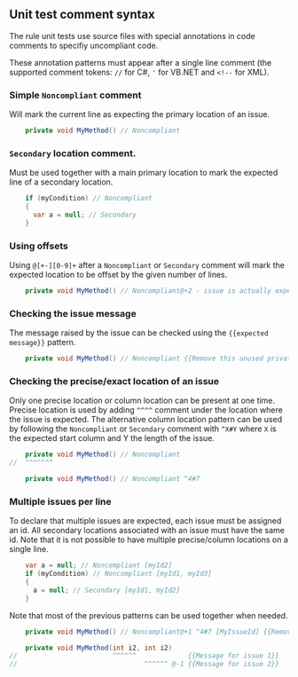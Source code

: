 ## Unit test comment syntax

The rule unit tests use source files with special annotations in code comments to specifiy uncompliant code.

These annotation patterns must appear after a single line comment (the supported comment tokens: `//` for C#, `'` for VB.NET and `<!--` for XML).

### Simple `Noncompliant` comment

Will mark the current line as expecting the primary location of an issue.

```cs
    private void MyMethod() // Noncompliant
```

### `Secondary` location comment.

Must be used together with a main primary location to mark the expected line of a secondary location.

```cs
    if (myCondition) // Noncompliant
    {
      var a = null; // Secondary
    }
```

### Using offsets

Using `@[+-][0-9]+` after a `Noncompliant` or `Secondary` comment will mark the expected location to be offset by the given number of lines.

```cs
    private void MyMethod() // Noncompliant@+2 - issue is actually expected 2 lines after this comment
```

### Checking the issue message

The message raised by the issue can be checked using the `{{expected message}}` pattern.

```cs
    private void MyMethod() // Noncompliant {{Remove this unused private method}}
```

### Checking the precise/exact location of an issue

Only one precise location or column location can be present at one time. Precise location is used by adding `^^^^` comment under the location where the issue is expected. The alternative column location pattern can be used by following the `Noncompliant` or `Secondary` comment with `^X#Y` where `X` is the expected start column and Y the length of the issue.

```cs
    private void MyMethod() // Noncompliant
//  ^^^^^^^
```

```cs
    private void MyMethod() // Noncompliant ^4#7
```

### Multiple issues per line

To declare that multiple issues are expected, each issue must be assigned an id. All secondary locations associated with an issue must have the same id. Note that it is not possible to have multiple precise/column locations on a single line.

```cs
    var a = null; // Noncompliant [myId2]
    if (myCondition) // Noncompliant [myId1, myId3]
    {
      a = null; // Secondary [myId1, myId2]
    }
```

Note that most of the previous patterns can be used together when needed.

```cs
    private void MyMethod() // Noncompliant@+1 ^4#7 [MyIssueId] {{Remove this unused private method}}

    private void MyMethod(int i2, int i2)
//                        ^^^^^^             {{Message for issue 1}}
//                                ^^^^^^ @-1 {{Message for issue 2}}
```